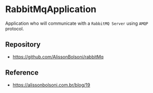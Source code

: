 # RabbitMqApplication

Application who will communicate with a `RabbitMQ Server` using `AMQP` protocol.

## Repository
- https://github.com/AlissonBolsoni/rabbitMq

## Reference
- https://alissonbolsoni.com.br/blog/19
